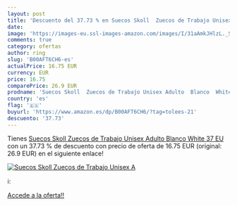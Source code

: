 ```yaml
---
layout: post
title: 'Descuento del 37.73 % en Suecos Skoll  Zuecos de Trabajo Unisex A'
date: 
image: 'https://images-eu.ssl-images-amazon.com/images/I/31aAmkJHlzL._SL200_.jpg'
comments: true
category: ofertas
author: ring
slug: 'B00AFT6CH6-es'
actualPrice: 16.75 EUR
currency: EUR
price: 16.75
comparePrice: 26.9 EUR
prodname: 'Suecos Skoll  Zuecos de Trabajo Unisex Adulto  Blanco  White   37 EU'
country: 'es'
flag: '🇪🇸'
buyurl: 'https://www.amazon.es/dp/B00AFT6CH6/?tag=tolees-21'
descuento: '37.73'
---
```


Tienes [Suecos Skoll  Zuecos de Trabajo Unisex Adulto  Blanco  White   37 EU](https://www.amazon.es/dp/B00AFT6CH6/?tag=tolees-21) con un 37.73 % de descuento con precio de oferta de 16.75 EUR (original: 26.9 EUR) en el siguiente enlace!

[![Suecos Skoll  Zuecos de Trabajo Unisex A](https://images-eu.ssl-images-amazon.com/images/I/31aAmkJHlzL._SL200_.jpg)](https://www.amazon.es/dp/B00AFT6CH6/?tag=tolees-21)

ℹ️:


[Accede a la oferta!!](https://www.amazon.es/dp/B00AFT6CH6/?tag=tolees-21)
